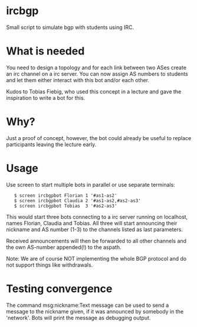 # ircbgp

Small script to simulate bgp with students using IRC.


# What is needed

You need to design a topology and for each link between two ASes create an irc channel on a irc server.
You can now assign AS numbers to students and let them either interact with this bot and/or each other.

Kudos to Tobias Fiebig, who used this concept in a lecture and gave the inspiration to write a bot for
this.


# Why?

Just a proof of concept, however, the bot could already be useful to replace participants leaving the
lecture early.

# Usage

Use screen to start multiple bots in parallel or use separate terminals:

```
   $ screen ircbgpbot Florian 1 '#as1-as2'
   $ screen ircbgpbot Claudia 2 '#as1-as2,#as2-as3'
   $ screen ircbgpbot Tobias  3 '#as2-as3'
```

This would start three bots connecting to a irc server running on localhost, names Florian, Claudia and Tobias.
All three will start announcing their nickname and AS number (1-3) to the channels listed as last parameters.

Received announcements will then be forwarded to all other channels and the own AS-number appended(!) to the aspath.

Note: We are of course NOT implementing the whole BGP protocol and do not support things like withdrawals.

# Testing convergence

The command msg:nickname:Text message can be used to send a message to the nickname given, if it was announced
by somebody in the 'network'. Bots will print the message as debugging output.


